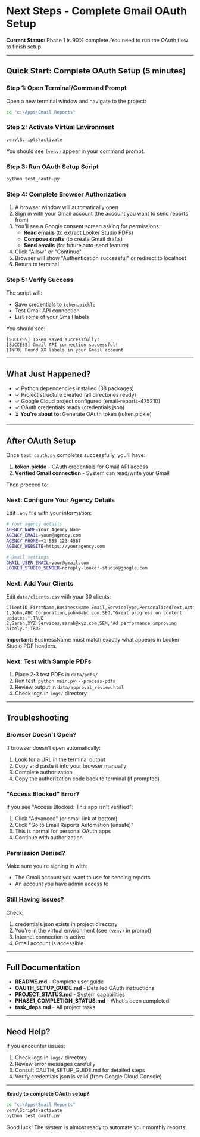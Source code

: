 # Next Steps - Complete Gmail OAuth Setup

**Current Status:** Phase 1 is 90% complete. You need to run the OAuth flow to finish setup.

---

## Quick Start: Complete OAuth Setup (5 minutes)

### Step 1: Open Terminal/Command Prompt

Open a new terminal window and navigate to the project:

```cmd
cd "c:\Apps\Email Reports"
```

### Step 2: Activate Virtual Environment

```cmd
venv\Scripts\activate
```

You should see `(venv)` appear in your command prompt.

### Step 3: Run OAuth Setup Script

```cmd
python test_oauth.py
```

### Step 4: Complete Browser Authorization

1. A browser window will automatically open
2. Sign in with your Gmail account (the account you want to send reports from)
3. You'll see a Google consent screen asking for permissions:
   - **Read emails** (to extract Looker Studio PDFs)
   - **Compose drafts** (to create Gmail drafts)
   - **Send emails** (for future auto-send feature)
4. Click "Allow" or "Continue"
5. Browser will show "Authentication successful" or redirect to localhost
6. Return to terminal

### Step 5: Verify Success

The script will:
- Save credentials to `token.pickle`
- Test Gmail API connection
- List some of your Gmail labels

You should see:
```
[SUCCESS] Token saved successfully!
[SUCCESS] Gmail API connection successful!
[INFO] Found XX labels in your Gmail account
```

---

## What Just Happened?

- ✓ Python dependencies installed (38 packages)
- ✓ Project structure created (all directories ready)
- ✓ Google Cloud project configured (email-reports-475210)
- ✓ OAuth credentials ready (credentials.json)
- ⏳ **You're about to:** Generate OAuth token (token.pickle)

---

## After OAuth Setup

Once `test_oauth.py` completes successfully, you'll have:

1. **token.pickle** - OAuth credentials for Gmail API access
2. **Verified Gmail connection** - System can read/write your Gmail

Then proceed to:

### Next: Configure Your Agency Details

Edit `.env` file with your information:

```bash
# Your agency details
AGENCY_NAME=Your Agency Name
AGENCY_EMAIL=your@agency.com
AGENCY_PHONE=+1-555-123-4567
AGENCY_WEBSITE=https://youragency.com

# Gmail settings
GMAIL_USER_EMAIL=your@gmail.com
LOOKER_STUDIO_SENDER=noreply-looker-studio@google.com
```

### Next: Add Your Clients

Edit `data/clients.csv` with your 30 clients:

```csv
ClientID,FirstName,BusinessName,Email,ServiceType,PersonalizedText,Active
1,John,ABC Corporation,john@abc.com,SEO,"Great progress on content updates.",TRUE
2,Sarah,XYZ Services,sarah@xyz.com,SEM,"Ad performance improving nicely.",TRUE
```

**Important:** BusinessName must match exactly what appears in Looker Studio PDF headers.

### Next: Test with Sample PDFs

1. Place 2-3 test PDFs in `data/pdfs/`
2. Run test: `python main.py --process-pdfs`
3. Review output in `data/approval_review.html`
4. Check logs in `logs/` directory

---

## Troubleshooting

### Browser Doesn't Open?

If browser doesn't open automatically:
1. Look for a URL in the terminal output
2. Copy and paste it into your browser manually
3. Complete authorization
4. Copy the authorization code back to terminal (if prompted)

### "Access Blocked" Error?

If you see "Access Blocked: This app isn't verified":
1. Click "Advanced" (or small link at bottom)
2. Click "Go to Email Reports Automation (unsafe)"
3. This is normal for personal OAuth apps
4. Continue with authorization

### Permission Denied?

Make sure you're signing in with:
- The Gmail account you want to use for sending reports
- An account you have admin access to

### Still Having Issues?

Check:
1. credentials.json exists in project directory
2. You're in the virtual environment (see `(venv)` in prompt)
3. Internet connection is active
4. Gmail account is accessible

---

## Full Documentation

- **README.md** - Complete user guide
- **OAUTH_SETUP_GUIDE.md** - Detailed OAuth instructions
- **PROJECT_STATUS.md** - System capabilities
- **PHASE1_COMPLETION_STATUS.md** - What's been completed
- **task_deps.md** - All project tasks

---

## Need Help?

If you encounter issues:
1. Check logs in `logs/` directory
2. Review error messages carefully
3. Consult OAUTH_SETUP_GUIDE.md for detailed steps
4. Verify credentials.json is valid (from Google Cloud Console)

---

**Ready to complete OAuth setup?**

```cmd
cd "c:\Apps\Email Reports"
venv\Scripts\activate
python test_oauth.py
```

Good luck! The system is almost ready to automate your monthly reports.
